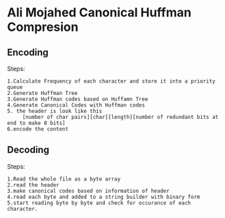 # Ali Mojahed Canonical Huffman Compresion

## Encoding 
Steps:

    1.Calculate Frequency of each character and store it into a priority queue
    2.Generate Huffman Tree
    3.Generate Huffman codes based on Huffamn Tree
    4.Generate Canonical Codes with Huffman codes
    5. the header is look like this 
         [number of char pairs][char][length][number of redundant bits at end to make 8 bits]
    6.encode the content
    
## Decoding
Steps:
    
    1.Read the whole file as a byte array
    2.read the header
    3.make canonical codes based on information of header
    4.read each byte and added to a string builder with binary form
    5.start reading byte by byte and check for occurance of each character.
      